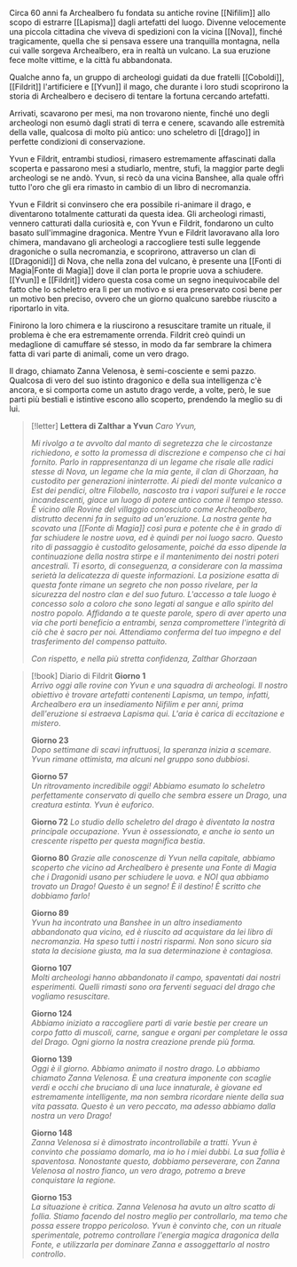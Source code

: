 Circa 60 anni fa Archealbero fu fondata su antiche rovine [[Nifilim]] allo scopo di estrarre [[Lapisma]] dagli artefatti del luogo. Divenne velocemente una piccola cittadina che viveva di spedizioni con la vicina [[Nova]], finché tragicamente, quella che si pensava essere una tranquilla montagna, nella cui valle sorgeva Archealbero, era in realtà un vulcano. 
La sua eruzione fece molte vittime, e la città fu abbandonata.

Qualche anno fa, un gruppo di archeologi guidati da due fratelli [[Coboldi]], [[Fildrit]] l'artificiere e [[Yvun]] il mago, che durante i loro studi scoprirono la storia di Archealbero e decisero di tentare la fortuna cercando artefatti.

Arrivati, scavarono per mesi, ma non trovarono niente, finché uno degli archeologi non esumò dagli strati di terra e cenere, scavando alle estremità della valle, qualcosa di molto più antico: uno scheletro di [[drago]] in perfette condizioni di conservazione. 

Yvun e Fildrit, entrambi studiosi, rimasero estremamente affascinati dalla scoperta e passarono mesi a studiarlo, mentre, stufi, la maggior parte degli archeologi se ne andò. 
Yvun, si recò da una vicina Banshee, alla quale offrì tutto l'oro che gli era rimasto in cambio di un libro di necromanzia. 

Yvun e Fildrit si convinsero che era possibile ri-animare il drago, e diventarono totalmente catturati da questa idea. Gli archeologi rimasti, vennero catturati dalla curiosità e, con Yvun e Fildrit, fondarono un culto basato sull'immagine dragonica. Mentre Yvun e Fildrit lavoravano alla loro chimera, mandavano gli archeologi a raccogliere testi sulle leggende dragoniche o sulla necromanzia, e scoprirono, attraverso un clan di [[Dragonidi]] di Nova, che nella zona del vulcano, è presente una [[Fonti di Magia|Fonte di Magia]] dove il clan porta le proprie uova a schiudere. 
[[Yvun]] e [[Fildrit]] videro questa cosa come un segno inequivocabile del fatto che lo scheletro era lì per un motivo e si era preservato così bene per un motivo ben preciso, ovvero che un giorno qualcuno sarebbe riuscito a riportarlo in vita. 

Finirono la loro chimera e la riuscirono a resuscitare tramite un rituale, il problema è che era estremamente orrenda. Fildrit creò quindi un medaglione di camuffare sé stesso, in modo da far sembrare la chimera fatta di vari parte di animali, come un vero drago.

Il drago, chiamato Zanna Velenosa, è semi-cosciente e semi pazzo. Qualcosa di vero del suo istinto dragonico e della sua intelligenza c'è ancora, e si comporta come un astuto drago verde, a volte, però, le sue parti più bestiali e istintive escono allo scoperto, prendendo la meglio su di lui. 


> [!letter] **Lettera di Zalthar a Yvun**
>*Caro Yvun,*
>
 >*Mi rivolgo a te avvolto dal manto di segretezza che le circostanze richiedono, e sotto la promessa di discrezione e compenso che ci hai fornito. Parlo in rappresentanza di un legame che risale alle radici stesse di Nova, un legame che la mia gente, il clan di Ghorzaan, ha custodito per generazioni ininterrotte.*
 >*Ai piedi del monte vulcanico a Est dei pendici, oltre Filobello, nascosto tra i vapori sulfurei e le rocce incandescenti, giace un luogo di potere antico come il tempo stesso. È vicino alle Rovine del villaggio conosciuto come Archeoalbero, distrutto decenni fa in seguito ad un'eruzione. La nostra gente ha scovato una [[Fonte di Magia]] così pura e potente che è in grado di far schiudere le nostre uova, ed è quindi per noi luogo sacro. Questo rito di passaggio è custodito gelosamente, poiché da esso dipende la continuazione della nostra stirpe e il mantenimento dei nostri poteri ancestrali.* 
 >*Ti esorto, di conseguenza, a considerare con la massima serietà la delicatezza di queste informazioni. La posizione esatta di questa fonte rimane un segreto che non posso rivelare, per la sicurezza del nostro clan e del suo futuro. L'accesso a tale luogo è concesso solo a coloro che sono legati al sangue e allo spirito del nostro popolo.*
 >*Affidando a te queste parole, spero di aver aperto una via che porti beneficio a entrambi, senza compromettere l'integrità di ciò che è sacro per noi. Attendiamo conferma del tuo impegno e del trasferimento del compenso pattuito.* 
 >
 >*Con rispetto, e nella più stretta confidenza,*
 >*Zalthar Ghorzaan*


> [!book] Diario di Fildrit
> **Giorno 1**  
> *Arrivo oggi alle rovine con Yvun e una squadra di archeologi. Il nostro obiettivo è trovare artefatti contenenti Lapisma, un tempo, infatti, Archealbero era un insediamento Nifilim e per anni, prima dell'eruzione si estraeva Lapisma qui. L'aria è carica di eccitazione e mistero*. 
> 
> **Giorno 23**  
> *Dopo settimane di scavi infruttuosi, la speranza inizia a scemare. Yvun rimane ottimista, ma alcuni nel gruppo sono dubbiosi*.
> 
> **Giorno 57**  
> *Un ritrovamento incredibile oggi! Abbiamo esumato lo scheletro perfettamente conservato di quello che sembra essere un Drago, una creatura estinta. Yvun è euforico*.
> 
> **Giorno 72**
> *Lo studio dello scheletro del drago è diventato la nostra principale occupazione. Yvun è ossessionato, e anche io sento un crescente rispetto per questa magnifica bestia*.
> 
> **Giorno 80**
> *Grazie alle conoscenze di Yvun nella capitale, abbiamo scoperto che vicino ad Archealbero è presente una Fonte di Magia che i Dragonidi usano per schiudere le uova. e NOI qua abbiamo trovato un Drago! Questo è un segno! È il destino! È scritto che dobbiamo farlo!*
> 
> **Giorno 89**  
> *Yvun ha incontrato una Banshee in un altro insediamento abbandonato qua vicino, ed è riuscito ad acquistare da lei libro di necromanzia. Ha speso tutti i nostri risparmi. Non sono sicuro sia stata la decisione giusta, ma la sua determinazione è contagiosa*.
> 
> **Giorno 107**  
> *Molti archeologi hanno abbandonato il campo, spaventati dai nostri esperimenti. Quelli rimasti sono ora ferventi seguaci del drago che vogliamo resuscitare.*
> 
> **Giorno 124**  
> *Abbiamo iniziato a raccogliere parti di varie bestie per creare un corpo fatto di muscoli, carne, sangue e organi per completare le ossa del Drago. Ogni giorno la nostra creazione prende più forma.*
> 
> **Giorno 139**  
> *Oggi è il giorno. Abbiamo animato il nostro drago. Lo abbiamo chiamato Zanna Velenosa. È una creatura imponente con scaglie verdi e occhi che bruciano di una luce innaturale, è giovane ed estremamente intelligente, ma non sembra ricordare niente della sua vita passata. Questo è un vero peccato, ma adesso abbiamo dalla nostra un vero Drago!*
> 
> **Giorno 148**  
> *Zanna Velenosa si è dimostrato incontrollabile a tratti. Yvun è convinto che possiamo domarlo, ma io ho i miei dubbi. La sua follia è spaventosa. Nonostante questo, dobbiamo perseverare, con Zanna Velenosa al nostro fianco, un vero drago, potremo a breve conquistare la regione.* 
> 
> **Giorno 153**  
> *La situazione è critica. Zanna Velenosa ha avuto un altro scatto di follia. Stiamo facendo del nostro meglio per controllarlo, ma temo che possa essere troppo pericoloso. Yvun è convinto che, con un rituale sperimentale, potremo controllare l'energia magica dragonica della Fonte, e utilizzarla per dominare Zanna e assoggettarlo al nostro controllo*. 
